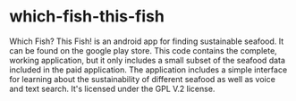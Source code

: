 which-fish-this-fish
====================

Which Fish? This Fish! is an android app for finding sustainable seafood. 
It can be found on the google play store. This code contains the complete, working application, but it only includes a small subset of the seafood data included in the paid application. 
The application includes a simple interface for learning about the sustainability of different seafood as well as voice and text search. 
It's licensed under the GPL V.2 license. 
